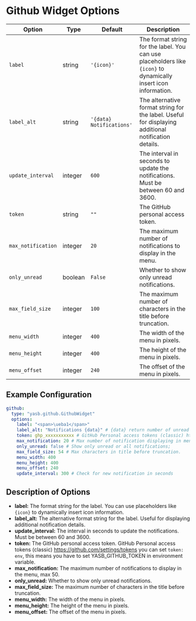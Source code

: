 # Github Widget Options

| Option           | Type     | Default                        | Description                                                                 |
|------------------|----------|--------------------------------|-----------------------------------------------------------------------------|
| `label`          | string   | `'{icon}'`                     | The format string for the label. You can use placeholders like `{icon}` to dynamically insert icon information. |
| `label_alt`      | string   | `'{data} Notifications'`       | The alternative format string for the label. Useful for displaying additional notification details. |
| `update_interval`| integer  | `600`                          | The interval in seconds to update the notifications. Must be between 60 and 3600. |
| `token`          | string   | `""`                           | The GitHub personal access token. |
| `max_notification`| integer | `20`                           | The maximum number of notifications to display in the menu. |
| `only_unread`    | boolean  | `False`                        | Whether to show only unread notifications. |
| `max_field_size` | integer  | `100`                          | The maximum number of characters in the title before truncation. |
| `menu_width`     | integer  | `400`                          | The width of the menu in pixels. |
| `menu_height`    | integer  | `400`                          | The height of the menu in pixels. |
| `menu_offset`    | integer  | `240`                          | The offset of the menu in pixels. |

## Example Configuration

```yaml
github:
  type: "yasb.github.GithubWidget"
  options:
    label: "<span>\ueba1</span>"
    label_alt: "Notifications {data}" # {data} return number of unread notification
    token: ghp_xxxxxxxxxxx # GitHub Personal access tokens (classic) https://github.com/settings/tokens
    max_notification: 20 # Max number of notification displaying in menu max: 50
    only_unread: false # Show only unread or all notifications; 
    max_field_size: 54 # Max characters in title before truncation.
    menu_width: 400 
    menu_height: 400 
    menu_offset: 240 
    update_interval: 300 # Check for new notification in seconds
```
## Description of Options

- **label:** The format string for the label. You can use placeholders like `{icon}` to dynamically insert icon information.
- **label_alt:** The alternative format string for the label. Useful for displaying additional notification details.
- **update_interval:** The interval in seconds to update the notifications. Must be between 60 and 3600.
- **token:** The GitHub personal access token. GitHub Personal access tokens (classic) https://github.com/settings/tokens you can set `token: env`, this means you have to set YASB_GITHUB_TOKEN in environment variable.
- **max_notification:** The maximum number of notifications to display in the menu, max 50.
- **only_unread:** Whether to show only unread notifications.
- **max_field_size:** The maximum number of characters in the title before truncation.
- **menu_width:** The width of the menu in pixels.
- **menu_height:** The height of the menu in pixels.
- **menu_offset:** The offset of the menu in pixels.